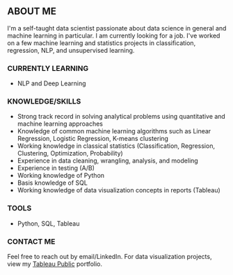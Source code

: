 ## ABOUT ME

I'm a self-taught data scientist passionate about data science in general and machine learning in particular. I am currently looking for a job. I've worked on a few machine learning and statistics projects in classification, regression, NLP, and unsupervised learning.

### CURRENTLY LEARNING

* NLP and Deep Learning

### KNOWLEDGE/SKILLS

* Strong track record in solving analytical problems using quantitative and machine learning approaches
* Knowledge of common machine learning algorithms such as Linear Regression, Logistic Regression, K-means clustering
* Working knowledge in classical statistics (Classification, Regression, Clustering, Optimization, Probability)
* Experience in data cleaning, wrangling, analysis, and modeling
* Experience in testing (A/B)
* Working knowledge of Python
* Basis knowledge of SQL
* Working knowledge of data visualization concepts in reports (Tableau) 

### TOOLS

* Python, SQL, Tableau

### CONTACT ME

Feel free to reach out by email/LinkedIn. For data visualization projects, view my [Tableau Public](https://public.tableau.com/app/profile/kelvin.lam6956) portfolio.
